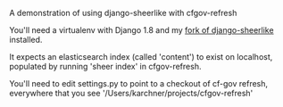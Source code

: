 A demonstration of using django-sheerlike with cfgov-refresh

You'll need a virtualenv with Django 1.8 and my [fork of django-sheerlike](https://github.com/rosskarchner/django-sheerlike) installed.

It expects an elasticsearch index (called 'content') to exist on localhost, populated by running 'sheer index' in cfgov-refresh.

You'll need to edit settings.py to point to a checkout of cf-gov refresh, everywhere that you see '/Users/karchner/projects/cfgov-refresh'
